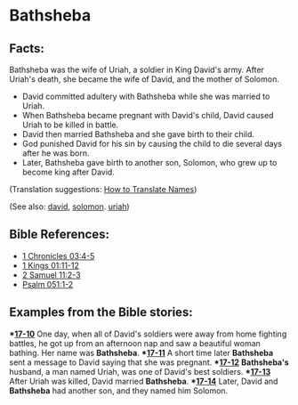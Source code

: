 # Bathsheba #

## Facts: ##

Bathsheba was the wife of Uriah, a soldier in King David's army. After Uriah's death, she became the wife of David, and the mother of Solomon.

* David committed adultery with Bathsheba while she was married to Uriah.
* When Bathsheba became pregnant with David's child, David caused Uriah to be killed in battle.
* David then married Bathsheba and she gave birth to their child. 
* God punished David for his sin by causing the child to die several days after he was born.
* Later, Bathsheba gave birth to another son, Solomon, who grew up to become king after David.

(Translation suggestions: [How to Translate Names](https://git.door43.org/Door43/en-ta-translate-vol1/src/master/content/translate_names.md))

(See also: [david](../other/david.md), [solomon](../other/solomon.md). [uriah](../other/uriah.md))

## Bible References: ##

* [1 Chronicles 03:4-5](https://door43.org/en/bible/notes/1ch/03/04)
* [1 Kings 01:11-12](https://door43.org/en/bible/notes/1ki/01/11)
* [2 Samuel 11:2-3](https://door43.org/en/bible/notes/2sa/11/02)
* [Psalm 051:1-2](https://door43.org/en/bible/notes/psa/051/001)

## Examples from the Bible stories: ##

  __*[17-10](https://door43.org/en/obs/notes/frames/17-10)__ One day, when all of David's soldiers were away from home fighting battles, he got up from an afternoon nap and saw a beautiful woman bathing. Her name was __Bathsheba__.
  __*[17-11](https://door43.org/en/obs/notes/frames/17-11)__ A short time later __Bathsheba__ sent a message to David saying that she was pregnant.
  __*[17-12](https://door43.org/en/obs/notes/frames/17-12)__ __Bathsheba's__ husband, a man named Uriah, was one of David's best soldiers.
  __*[17-13](https://door43.org/en/obs/notes/frames/17-13)__ After Uriah was killed, David married __Bathsheba__.
  __*[17-14](https://door43.org/en/obs/notes/frames/17-14)__ Later,  David and __Bathsheba__ had another son, and they named him Solomon.



